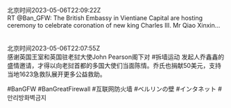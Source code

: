 北京时间2023-05-06T22:09:22Z<br>RT @Ban_GFW: The British Embassy in Vientiane Capital are hosting ceremony to celebrate coronation of new king Charles III. Mr  Qiao Xinxin…<br><br><br>北京时间2023-05-06T22:07:55Z<br>感谢英国王室和英国驻老挝大使John Pearson阁下对 #拆墙运动 发起人乔鑫鑫的盛情邀请，才得以向老挝首都的多国大使们当面陈情。乔氏也捐献50美元，支持当地1623急救队展开更多公益救助。

#BanGFW #BanGreatFirewall #互联网防火墙 #ベルリンの壁 #インタネット #만리방화벽금지<br><br><br>